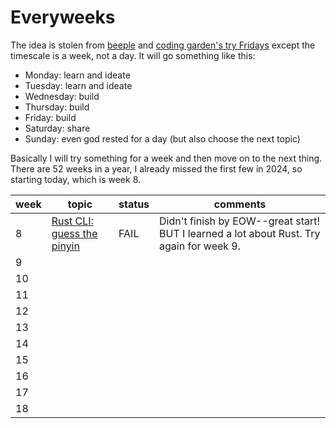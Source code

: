 # Everyweeks

The idea is stolen from [beeple](https://www.beeple-crap.com/everydays[) and [coding garden's try Fridays](https://coding.garden/) except the timescale is a week, not a day. It will go something like this:

- Monday: learn and ideate
- Tuesday: learn and ideate
- Wednesday: build
- Thursday: build
- Friday: build
- Saturday: share
- Sunday: even god rested for a day (but also choose the next topic)

Basically I will try something for a week and then move on to the next thing. There are 52 weeks in a year, I already missed the first few in 2024, so starting today, which is week 8.

| week | topic                                                | status | comments |
| ---- | ---------------------------------------------------- | ------ | -------- |
|   8  | [Rust CLI: guess the pinyin](./07/) | FAIL | Didn't finish by EOW--great start! BUT I learned a lot about Rust. Try again for week 9. |
|   9  |  |  |  |
|  10  |  |  |  |
|  11  |  |  |  |
|  12  |  |  |  |
|  13  |  |  |  |
|  14  |  |  |  |
|  15  |  |  |  |
|  16  |  |  |  |
|  17  |  |  |  |
|  18  |  |  |  |
